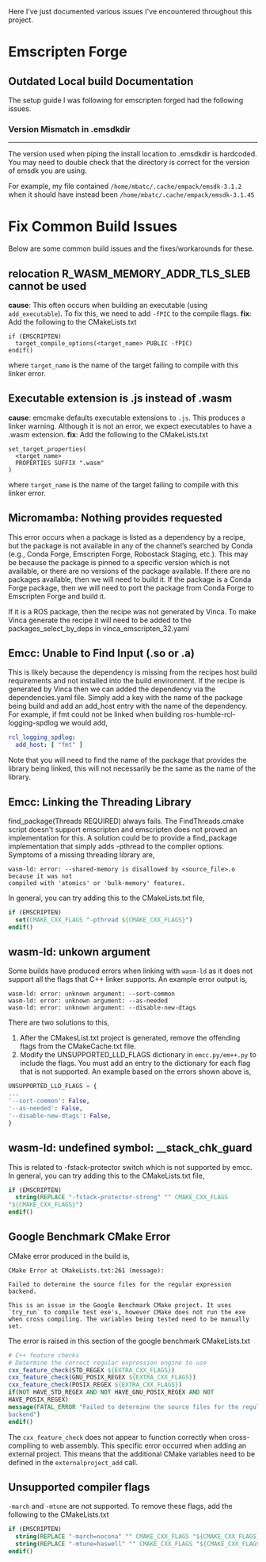 Here I've just documented various issues I've encountered throughout this project.

# Emscripten Forge

## Outdated Local build Documentation

The setup guide I was following for emscripten forged had the following issues.

### Version Mismatch in .emsdkdir
___

The version used when piping the install location to .emsdkdir is hardcoded. You may need to double check that the directory is correct for the version of emsdk you are using.

For example, my file contained `/home/mbatc/.cache/empack/emsdk-3.1.2` when it should have instead been `/home/mbatc/.cache/empack/emsdk-3.1.45`


# Fix Common Build Issues

Below are some common build issues and the fixes/workarounds for these.

## relocation R_WASM_MEMORY_ADDR_TLS_SLEB cannot be used

**cause**: This often occurs when building an executable (using `add_executable`). To fix this, we need to add `-fPIC` to the compile flags. 
**fix**: Add the following to the CMakeLists.txt

```
if (EMSCRIPTEN)
  target_compile_options(<target_name> PUBLIC -fPIC)
endif()
```

where `target_name` is the name of the target failing to compile with this linker error.

## Executable extension is .js instead of .wasm

**cause**: emcmake defaults executable extensions to `.js`. This produces a linker warning. Although it is not an error, we expect executables to have a .wasm extension.
**fix**: Add the following to the CMakeLists.txt

```
set_target_properties(
  <target_name>
  PROPERTIES SUFFIX ".wasm"
)
```

where `target_name` is the name of the target failing to compile with this linker error.

## Micromamba: Nothing provides requested <package-name>
This error occurs when a package is listed as a dependency by a recipe, but the package is not
available in any of the channel’s searched by Conda (e.g., Conda Forge, Emscripten Forge,
Robostack Staging, etc.). This may be because the package is pinned to a specific version which is not available, or there are no versions of the package available. If there are no packages available, then we will need to build it. If the package is a Conda Forge
package, then we will need to port the package from Conda Forge to Emscripten Forge and build it.

If it is a ROS package, then the recipe was not generated by Vinca. To make Vinca generate the
recipe it will need to be added to the packages_select_by_deps in vinca_emscripten_32.yaml

## Emcc: Unable to Find Input (.so or .a)
This is likely because the dependency is missing from the recipes host build requirements and not installed into the build environment. If the recipe is generated by Vinca then we can added the dependency via the dependencies.yaml file. Simply add a key with the name of the package being build and add an add_host entry with the name of the dependency. For example, if fmt could not be linked when building ros-humble-rcl-logging-spdlog we would add,

```yaml
rcl_logging_spdlog:
  add_host: [ "fmt" ]
```

Note that you will need to find the name of the package that provides the library being linked, this will not necessarily be the same as the name of the library.

## Emcc: Linking the Threading Library

find_package(Threads REQUIRED) always fails. The FindThreads.cmake script doesn't support
emscripten and emscripten does not proved an implementation for this. A solution could be to
provide a find_package implementation that simply adds -pthread to the compiler options.
Symptoms of a missing threading library are,

```
wasm-ld: error: --shared-memory is disallowed by <source_file>.o because it was not
compiled with 'atomics' or 'bulk-memory' features.
```
In general, you can try adding this to the CMakeLists.txt file,

```cmake
if (EMSCRIPTEN)
  set(CMAKE_CXX_FLAGS "-pthread ${CMAKE_CXX_FLAGS}")
endif()
```

## wasm-ld: unkown argument

Some builds have produced errors when linking with `wasm-ld` as it does not support all the flags that C++ linker supports. An example error output is,
```
wasm-ld: error: unknown argument: --sort-common
wasm-ld: error: unknown argument: --as-needed
wasm-ld: error: unknown argument: --disable-new-dtags
```

There are two solutions to this,
1. After the CMakesList.txt project is generated, remove the offending flags from the
CMakeCache.txt file.
2. Modify the UNSUPPORTED_LLD_FLAGS dictionary in `emcc.py/em++.py` to include the
flags. You must add an entry to the dictionary for each flag that is not supported. An example based on the errors shown above is,
```py
UNSUPPORTED_LLD_FLAGS = {
...
'--sort-common': False,
'--as-needed': False,
'--disable-new-dtags': False,
}
```

## wasm-ld: undefined symbol: __stack_chk_guard
This is related to -fstack-protector switch which is not supported by emcc. In general, you can try adding this to the CMakeLists.txt file,

```cmake
if (EMSCRIPTEN)
  string(REPLACE "-fstack-protector-strong" "" CMAKE_CXX_FLAGS
"${CMAKE_CXX_FLAGS}")
endif()
```

## Google Benchmark CMake Error
CMake error produced in the build is,
```
CMake Error at CMakeLists.txt:261 (message):

Failed to determine the source files for the regular expression backend.

This is an issue in the Google Benchmark CMake project. It uses `try_run` to compile test exe's, however CMake does not run the exe when cross compiling. The variables being tested need to be manually set.
```

The error is raised in this section of the google benchmark CMakeLists.txt
```cmake
# C++ feature checks
# Determine the correct regular expression engine to use
cxx_feature_check(STD_REGEX ${EXTRA_CXX_FLAGS})
cxx_feature_check(GNU_POSIX_REGEX ${EXTRA_CXX_FLAGS})
cxx_feature_check(POSIX_REGEX ${EXTRA_CXX_FLAGS})
if(NOT HAVE_STD_REGEX AND NOT HAVE_GNU_POSIX_REGEX AND NOT
HAVE_POSIX_REGEX)
message(FATAL_ERROR "Failed to determine the source files for the regular expression
backend")
endif()
```

The `cxx_feature_check` does not appear to function correctly when cross-compiling to web
assembly. This specific error occurred when adding an external project. This means that the
additional CMake variables need to be defined in the `externalproject_add` call.

## Unsupported compiler flags
`-march` and `-mtune` are not supported. To remove these flags, add the following to the
CMakeLists.txt
```cmake
if (EMSCRIPTEN)
  string(REPLACE "-march=nocona" "" CMAKE_CXX_FLAGS "${CMAKE_CXX_FLAGS}")
  string(REPLACE "-mtune=haswell" "" CMAKE_CXX_FLAGS "${CMAKE_CXX_FLAGS}")
endif()
```
